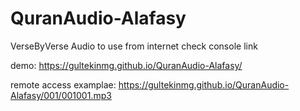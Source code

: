 # QuranAudio-Alafasy
VerseByVerse Audio to use from internet
check console link

demo: https://gultekinmg.github.io/QuranAudio-Alafasy/

remote access examplae: https://gultekinmg.github.io/QuranAudio-Alafasy/001/001001.mp3
